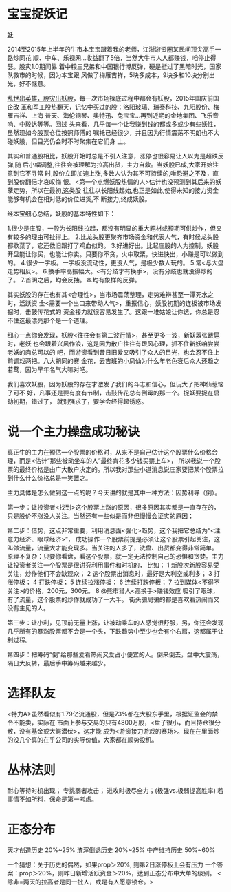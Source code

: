 # 宝宝捉妖记

[妖](http://mp.weixin.qq.com/s?__biz=MzA4MTQyMzc2NA==&mid=403572526&idx=1&sn=09f8c7668ddb8a66736085ee93bac1b2)

2014至2015年上半年的牛市本宝宝跟着我的老师，江浙游资圈某民间顶尖高手一路炒同花
顺、中车、乐视网…收益翻了5倍，当然大牛市人人都赚钱，咱停止得瑟。股灾1.0期间靠
着中粮三兄弟和中国银行博反弹，硬是挺过了黑暗时光，国家队救市的时候，因为本宝跟
风做了梅雁吉祥，5块多成本，9块多和10块分别出光，好不惬意。

[乱世出英雄，股灾出妖股]()，每一次市场探底过程中都会有妖股，2015年国庆前国企改
革和军工股热翻天，记忆中买过的股：洛阳玻璃、瑞泰科技、九阳股份、梅雁吉祥、上海
普天、海伦钢琴、奥特迅、兔宝宝…再到近期的金地集团、飞乐音响、中毅达等等。回过
头来看，几乎每一个让我赚到钱的都或多或少有些妖性，虽然现如今股票仓位按照师傅的
嘱托已经很少，并且因为行情震荡不明朗也不大碰妖股，但目光仍会时不时聚集在它们身
上。

其实和普通股相比，妖股开始时总是不引人注意，涨停也很容易让人以为是超跌反弹,随
后小幅调整,往往会被理解为拉高出货，主力自救。当妖股已成,大家开始注意到它不寻常
时,股价立即加速上涨,多数人认为其不可持续的,唯恐避之不及，直到股价翻倍才哀叹悔
恨。<第一个点燃妖股热情的人>估计也没预测到其后来的妖孽走势，所以在最初,这类股
往往以长阳线起始,也正是如此,使得未知的接力资金能够有机会在相对低的价位进货,不
断接力,终成妖股。

经本宝细心总结，妖股的基本特性如下：

1.很少是庄股，一般为长阳线拉起，都没有明显的重大题材或预期可供炒作，但又有较多的理由可扯得上。
2.比龙头股更聚齐市场资金和代表人气，有时候龙头股都歇菜了，它还依旧跟打了鸡血似的。
3.好进好出。比起庄股的人为控制。妖股开盘能让你买，也能让你卖。只要你不贪，火中取栗，快进快出，小赚是可以做到的。
4.很少一字板。一字板没流动性，更没人气，是极少数人玩的。
5.常<与大盘走势相反>。
6.换手率高振幅大。<有分歧才有换手>，没有分歧也就没得炒的了。
7.首阴之后，均会反抽。
8.均有象样的反弹。

其实妖股的存在也有其<合理性>，当市场震荡整理，走势难辨甚至一潭死水之时，活跃资
金<需要一个出口来带动人气>，重振信心，妖股初期的连板被市场发掘时，击鼓传花式的
资金接力就很容易发生了。这跟一堆姑娘让你选，你总是忍不住选最漂亮那个是一个道理。

细心一点你会发现，妖股<往往会有第二波行情>，甚至更多一波，新妖嚣张跋扈时，老妖
也会跟着兴风作浪，这是因为散户往往有跟风心理，抓不住新妖咱尝尝老妖的肉总可以的
吧，而游资看到昔日旧爱又吸引了众人的目光，也会忍不住上前调戏两把。八大胡同的赛
金花，云吉班的小凤仙为什么年老色衰后众人还趋之若鹜，因为早年名气大嘛对吧。

我们喜欢妖股，因为妖股的存在才激发了我们的斗志和信心，但玩大了把神仙惹恼了可不
好，凡事还是要有度有节制，击鼓传花总有倒霉的那一个。捉妖要捉在启动初期，错过了，
就别强求了，要学会经得起诱惑。

# 说一个主力操盘成功秘诀

真正牛的主力在预估一个股票的价格时，从来不是自己估计这个股票什么价格合理，而是<估计“那些被动坐车的人”最终肯花多少钱买票上车>，
所以我说一个股票的最终价格是由广大散户决定的。所以我对那些小道消息说庄家要把某个股票拉到什么什么价格总是一笑置之。

主力具体是怎么做到这一点的呢？今天讲的就是其中一种方法：因势利导（倒）。

第一步：让投资者<找到>这个股票上涨的原因，很多原因其实都是一直存在的，只是股价不涨没人关注。当然还有一些似是而非但慢慢会证实的原因；

第二步：借势，这点非常重要，利用消息面<强化>趋势，这个我把它总结为“<注意力经济、眼球经济>”，
        成功操作一个股票前提是必须让这个股票引起关注，这叫做流量，流量大才能变现多。当关注的人多了，洗盘、出货都变得非常简单。
        原理不复杂：只要你看盘，看这个股票，就一定无法控制自己的恐惧和贪婪。主力让投资者关注一个股票是很讲究利用事件和时机的，
        比如：
        1 新股次新股容易受关注，炒作他们不会缺观众；
        2 这个股票出消息时，最好是大利空或利多；
        3 打涨停板；
        4 打跌停板；
        5 连续拉涨停板；
        6 连续打跌停板；
        7 拉到媒体<不得不关注>的价格，200元，300元。
        8 @熊市猎人<高换手>赚钱效应
        吸引了眼球，有了流量，这个股票的炒作就成功了一大半。
        街头骗局骗的都是喜欢看热闹而又没有主见的人。

第三步：让小利，见顶前无量上涨，让被动乘车的人感觉很舒服，另，你还会发现几乎所有的暴涨股票都不会是一个头，下跌趋势中至少也会有个右肩，这都属于让利过程。

第四步：把筹码“倒”给那些爱看热闹又爱占小便宜的人。倒来倒去，盘中大震荡，隔日大反转，最后手中筹码越来越少。

# 选择队友

<特力A>虽然看似有1.79亿流通股，但是73%都在大股东手里，根据证监会的禁令不能卖，实际在
市面上参与交易的只有4800万股，<盘子很小，而且持仓很分散，没有基金或大鳄潜伏>，这才能
成为<游资接力游戏的赛场>。现在在里面炒的没几个真的在乎公司的实际价值，大家都在顺势投机。

# 丛林法则

耐心等待时机出现；
专挑弱者攻击；
进攻时极尽全力；(极强vs.极弱提高胜率)
若事情不如所料，保命是第一考虑。

# 正态分布

天才创造历史    20%~25%
渣滓倒退历史    20%~25%
中产维持历史    50%~60%

一个猜想：关于历史的偶然，如果prop＞20%, 则第2日涨停板上会有压力
一个答案：prop＞20%，则昨日新增活跃资金＞20%，达到正态分布中大单的级别。
          <除非=两天的拉高者是同一批人，或是有人愿意锁仓。>

